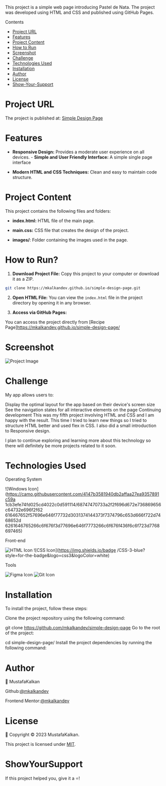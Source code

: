 This project is a simple web page introducing Pastel de Nata. The project was developed using HTML and CSS and published using GitHub Pages.

Contents

- [Project URL](#project-urls)
- [Features](#features)
- [Project Content](#project-content)
- [How to Run](#how-to-run)
- [Screenshot](#screenshot)
- [Challenge](#challenge)
- [Technologies Used](#technologies-used)
- [Installation](#installation)
- [Author](#author)
- [License](#license)
- [Show-Your-Support](#show-your-support)

# Project URL

The project is published at: [Simple Design Page](https://mkalkandev.github.io/simple-design-page/)

# Features

- **Responsive Design:** Provides a moderate user experience on all devices. - **Simple and User Friendly Interface:** A simple single page interface

- **Modern HTML and CSS Techniques:** Clean and easy to maintain code structure.

# Project Content

This project contains the following files and folders:

- **index.html:** HTML file of the main page.

- **main.css:** CSS file that creates the design of the project.

- **images/**: Folder containing the images used in the page.

# How to Run?

1. **Download Project File:**
Copy this project to your computer or download it as a ZIP.

```bash
git clone https://mkalkandev.github.io/simple-design-page.git
```

2. **Open HTML File:**
You can view the `index.html` file in the project directory by opening it in any browser.

3. **Access via GitHub Pages:**

You can access the project directly from [Recipe Page]https://mkalkandev.github.io/simple-design-page/

# Screenshot

![Project Image](./completed.jpg)

# Challenge

My app allows users to:

Display the optimal layout for the app based on their device's screen size
See the navigation states for all interactive elements on the page
Continuing development
This was my fifth project involving HTML and CSS and I am happy with the result. This time I tried to learn new things so I tried to structure HTML better and used flex in CSS. I also did a small introduction to Responsive design.

I plan to continue exploring and learning more about this technology so there will definitely be more projects related to it soon.

# Technologies Used

Operating System

![Windows Icon](https://camo.githubusercontent.com/4147b3581940db2affaa27ea9357891c59a 1cb3efe74fd025cd4022c0d591114/68747470733a2f2f696d672e736869656c64732e696f2f62 616467652f57696e646f77732d3031374144373f7374796c653d666f722d7468652d 6261646765266c6f676f3d77696e646f7773266c6f676f436f6c6f723d7768697465)

Front-end

![HTML Icon](https://img.shields.io/badge/HTML-5-red?style=for-the-badge&logo=html5&logoColor=white) ![CSS Icon](https://img.shields.io/badge /CSS-3-blue?style=for-the-badge&logo=css3&logoColor=white)

Tools

![Figma Icon](https://img.shields.io/badge/Figma-8A019C?style=for-the-badge&logo=figma&logoColor=white) ![Git Icon](https://img.shields.io/badge/Git-F1502F?style=for-the-badge&logo=git&logoColor=white)

# Installation

To install the project, follow these steps:

Clone the project repository using the following command:

git clone https://github.com/mkalkandev/simple-design-page
Go to the root of the project:

cd simple-design-page/
Install the project dependencies by running the following command:

# Author

👤 MustafaKalkan

Github:<a href="https://github.com/mkalkandev/" target="_blank">@mkalkandev</a>

Frontend Mentor:<a href="https://www.frontendmentor.io/profile/mkalkandev" target="_blank">@mkalkandev</a>

# License

📝 Copyright © 2023 MustafaKalkan.

This project is licensed under [MIT](./LICENSE).

# ShowYourSupport

If this project helped you, give it a ⭐️!
